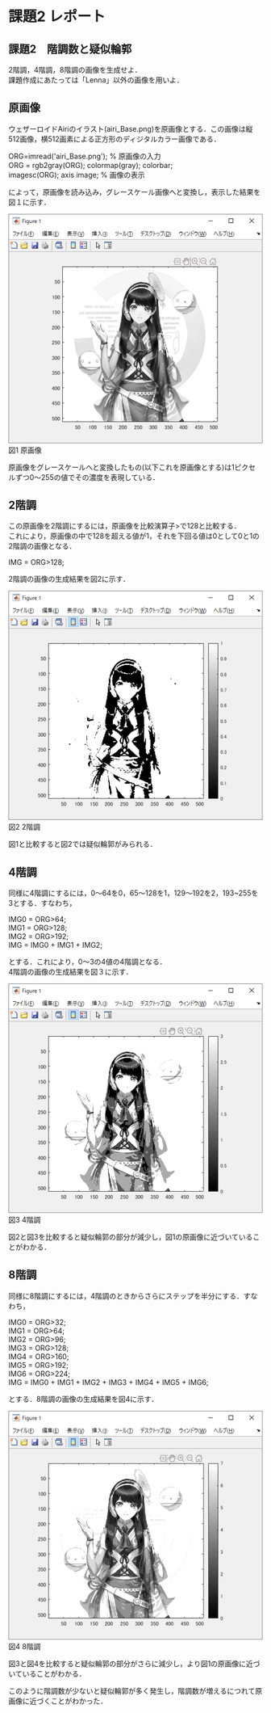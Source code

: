 # 課題2 レポート
## 課題2　階調数と疑似輪郭  
2階調，4階調，8階調の画像を生成せよ．  
課題作成にあたっては「Lenna」以外の画像を用いよ．  

## 原画像
ウェザーロイドAiriのイラスト(airi_Base.png)を原画像とする．この画像は縦512画像，横512画素による正方形のディジタルカラー画像である．  

ORG=imread('airi_Base.png'); % 原画像の入力  
ORG = rgb2gray(ORG); colormap(gray); colorbar;  
imagesc(ORG); axis image; % 画像の表示  

によって，原画像を読み込み，グレースケール画像へと変換し，表示した結果を図１に示す．  

![原画像](https://github.com/Shinn-Toku/lecture_image_processing/blob/master/image/kadai2/kadai2_org_img.png?raw=true)  
図1 原画像  

原画像をグレースケールへと変換したもの(以下これを原画像とする)は1ピクセルずつ0～255の値でその濃度を表現している．  

## 2階調
この原画像を2階調にするには，原画像を比較演算子>で128と比較する．  
これにより，原画像の中で128を超える値が1，それを下回る値は0として0と1の2階調の画像となる．  

IMG = ORG>128;  

2階調の画像の生成結果を図2に示す．  

![2階調画像](https://github.com/Shinn-Toku/lecture_image_processing/blob/master/image/kadai2/kadai2_2tone.png?raw=true)  
図2 2階調  

図1と比較すると図2では疑似輪郭がみられる．  

## 4階調
同様に4階調にするには，0～64を0，65～128を1，129～192を2，193~255を3とする．すなわち，  

IMG0 = ORG>64;  
IMG1 = ORG>128;  
IMG2 = ORG>192;  
IMG = IMG0 + IMG1 + IMG2;  

とする．これにより，0～3の4値の4階調となる．  
4階調の画像の生成結果を図３に示す．  

![4階調画像](https://github.com/Shinn-Toku/lecture_image_processing/blob/master/image/kadai2/kadai2_4tone.png?raw=true)  
図3 4階調  

図2と図3を比較すると疑似輪郭の部分が減少し，図1の原画像に近づいていることがわかる．  

## 8階調
同様に8階調にするには，4階調のときからさらにステップを半分にする．すなわち，  

IMG0 = ORG>32;  
IMG1 = ORG>64;  
IMG2 = ORG>96;  
IMG3 = ORG>128;  
IMG4 = ORG>160;  
IMG5 = ORG>192;  
IMG6 = ORG>224;  
IMG = IMG0 + IMG1 + IMG2 + IMG3 + IMG4 + IMG5 + IMG6;  

とする．8階調の画像の生成結果を図4に示す．  

![原画像](https://github.com/Shinn-Toku/lecture_image_processing/blob/master/image/kadai2/kadai2_8tone.png?raw=true)  
図4 8階調  

図3と図4を比較すると疑似輪郭の部分がさらに減少し，より図1の原画像に近づいていることがわかる．  

このように階調数が少ないと疑似輪郭が多く発生し，階調数が増えるにつれて原画像に近づくことがわかった．   
